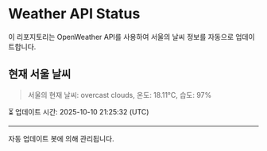 
# Weather API Status

이 리포지토리는 OpenWeather API를 사용하여 서울의 날씨 정보를 자동으로 업데이트합니다.

## 현재 서울 날씨
> 서울의 현재 날씨: overcast clouds, 온도: 18.11°C, 습도: 97%

⏳ 업데이트 시간: 2025-10-10 21:25:32 (UTC)

---
자동 업데이트 봇에 의해 관리됩니다.

